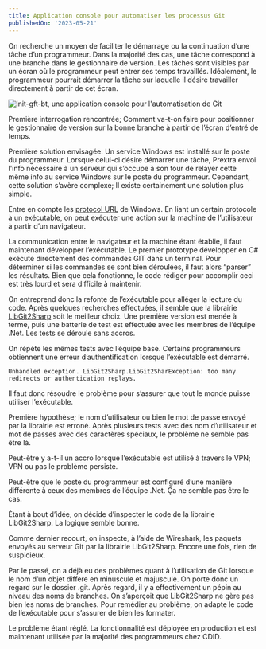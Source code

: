 ```yaml
---
title: Application console pour automatiser les processus Git
publishedOn: '2023-05-21'
---
```


On recherche un moyen de faciliter le démarrage ou la continuation d’une tâche d’un programmeur. Dans la majorité des cas, une tâche correspond à une branche dans le gestionnaire de version. Les tâches sont visibles par un écran où le programmeur peut entrer ses temps travaillés. Idéalement, le programmeur pourrait démarrer la tâche sur laquelle il désire travailler directement à partir de cet écran.

![init-gft-bt, une application console pour l'automatisation de Git](/images/posts/application-console-git-automatisation/init-gft.png "init-gft-bt, une application console pour l'automatisation de Git")

Première interrogation rencontrée; Comment va-t-on faire pour positionner le gestionnaire de version sur la bonne branche à partir de l’écran d’entré de temps.

Première solution envisagée: Un service Windows est installé sur le poste du programmeur. Lorsque celui-ci désire démarrer une tâche, Prextra envoi l'info nécessaire à un serveur qui s’occupe à son tour de relayer cette même info au service Windows sur le poste du programmeur. Cependant, cette solution s’avère complexe; Il existe certainement une solution plus simple.

Entre en compte les [protocol URL](https://learn.microsoft.com/en-us/windows/win32/search/-search-3x-wds-ph-install-registration) de Windows. En liant un certain protocole à un exécutable, on peut exécuter une action sur la machine de l’utilisateur à partir d’un navigateur.

La communication entre le navigateur et la machine étant établie, il faut maintenant développer l’exécutable. Le premier prototype développer en C# exécute directement des commandes GIT dans un terminal. Pour déterminer si les commandes se sont bien déroulées, il faut alors “parser” les résultats. Bien que cela fonctionne, le code rédiger pour accomplir ceci est très lourd et sera difficile à maintenir.

On entreprend donc la refonte de l’exécutable pour alléger la lecture du code. Après quelques recherches effectuées, il semble que la librairie [LibGit2Sharp](https://github.com/libgit2/libgit2sharp) soit le meilleur choix. Une première version est menée à terme, puis une batterie de test est effectuée avec les membres de l’équipe .Net. Les tests se déroule sans accros.

 On répète les mêmes tests avec l’équipe base. Certains programmeurs obtiennent une erreur d’authentification lorsque l’exécutable est démarré.
 ```
 Unhandled exception. LibGit2Sharp.LibGit2SharException: too many redirects or authentication replays.
 ```
 Il faut donc résoudre le problème pour s’assurer que tout le monde puisse utiliser l’exécutable.

Première hypothèse; le nom d’utilisateur ou bien le mot de passe envoyé par la librairie est erroné. Après plusieurs tests avec des nom d’utilisateur et mot de passes avec des caractères spéciaux, le problème ne semble pas être là.

Peut-être y a-t-il un accro lorsque l’exécutable est utilisé à travers le VPN; VPN ou pas le problème persiste.

Peut-être que le poste du programmeur est configuré d’une manière différente à ceux des membres de l’équipe .Net. Ça ne semble pas être le cas.

Étant à bout d’idée, on décide d’inspecter le code de la librairie LibGit2Sharp. La logique semble bonne.

Comme dernier recourt, on inspecte, à l’aide de Wireshark, les paquets envoyés au serveur Git par la librairie LibGit2Sharp. Encore une fois, rien de suspicieux.

Par le passé, on a déjà eu des problèmes quant à l’utilisation de Git lorsque le nom d’un objet diffère en minuscule et majuscule. On porte donc un regard sur le dossier .git. Après regard, il y a effectivement un pépin au niveau des noms de branches. On s’aperçoit que LibGit2Sharp ne gère pas bien les noms de branches. Pour remédier au problème, on adapte le code de l’exécutable pour s’assurer de bien les formater.

Le problème étant réglé. La fonctionnalité est déployée en production et est maintenant utilisée par la majorité des programmeurs chez CDID.